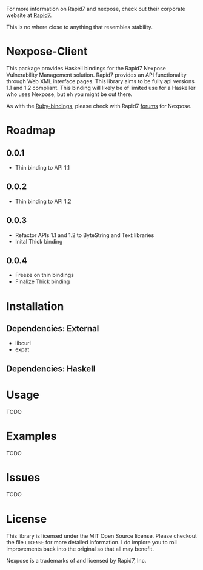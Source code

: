 For more information on Rapid7 and nexpose, check out their corporate website at [Rapid7](http://www.rapid7.com/ "Rapid7 Home").  

This is no where close to anything that resembles stability.  

# Nexpose-Client #

This package provides Haskell bindings for the Rapid7 Nexpose Vulnerability Management solution.  Rapid7 provides an API functionality through Web XML interface pages.  This library aims to be fully api versions 1.1 and 1.2 compliant.  This binding will likely be of limited use for a Haskeller who uses Nexpose, but eh you might be out there.

As with the [Ruby-bindings](https://github.com/rapid7/nexpose-client), please check with Rapid7 [forums](https://community.rapid7.com/community/nexpose "Rapid7 Forums") for Nexpose.

# Roadmap #

## 0.0.1 ##

- Thin binding to API 1.1

## 0.0.2 ##

- Thin binding to API 1.2

## 0.0.3 ##

- Refactor APIs 1.1 and 1.2 to ByteString and Text libraries
- Inital Thick binding

## 0.0.4 ##

- Freeze on thin bindings
- Finalize Thick binding

# Installation #

## Dependencies: External  ##

- libcurl
- expat

## Dependencies: Haskell  ##



# Usage #

TODO

# Examples #

TODO

# Issues #

TODO

# License #

This library is licensed under the MIT Open Source license.  Please checkout the file `LICENSE` for more detailed information.  I do implore you to roll improvements back into the original so that all may benefit.

Nexpose is a trademarks of and licensed by Rapid7, Inc.
